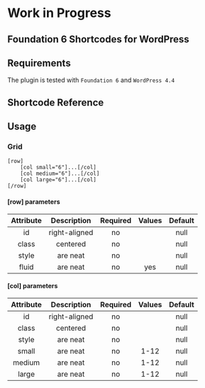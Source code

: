 # Work in Progress

## Foundation 6 Shortcodes for WordPress

## Requirements
The plugin is tested with `Foundation 6` and `WordPress 4.4`

## Shortcode Reference

## Usage

### Grid
```
[row]
	[col small="6"]...[/col]
    [col medium="6"]...[/col]
    [col large="6"]...[/col]
[/row]
```
#### [row] parameters
| Attribute     | Description   | Required | Values | Default |
| :-----------: |:-------------:| :-------:|:------:| :------:|
| id      		| right-aligned |   no 	   |        |  null   |
| class         | centered      |   no     |        |  null   |
| style			| are neat      |   no     |        |  null   |
| fluid			| are neat      |   no     |  yes   |  null   |

#### [col] parameters
| Attribute     | Description   | Required | Values | Default |
| :-----------: |:-------------:| :-------:|:------:| :------:|
| id      		| right-aligned |   no 	   |        |  null   |
| class         | centered      |   no     |        |  null   |
| style			| are neat      |   no     |        |  null   |
| small			| are neat      |   no     |  1-12  |  null   |
| medium		| are neat      |   no     |  1-12  |  null   |
| large			| are neat      |   no     |  1-12  |  null   |
